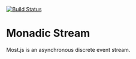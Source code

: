 [![Build Status](https://travis-ci.org/cujojs/most.svg?branch=master)](https://travis-ci.org/cujojs/most)

# Monadic Stream

Most.js is an asynchronous discrete event stream.